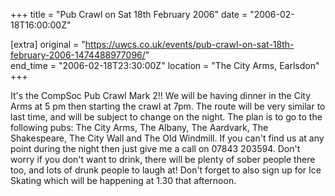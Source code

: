 +++
title = "Pub Crawl on Sat 18th February 2006"
date = "2006-02-18T16:00:00Z"

[extra]
original = "https://uwcs.co.uk/events/pub-crawl-on-sat-18th-february-2006-1474488977096/"    
end_time = "2006-02-18T23:30:00Z"
location = "The City Arms, Earlsdon"
+++

It's the CompSoc Pub Crawl Mark 2\!\! We will be having dinner in the City Arms at 5 pm then starting the crawl at 7pm. The route will be very similar to last time, and will be subject to change on the night. The plan is to go to the following pubs: The City Arms, The Albany, The Aardvark, The Shakespeare, The City Wall and The Old Windmill. If you can't find us at any point during the night then just give me a call on 07843 203594. Don't worry if you don't want to drink, there will be plenty of sober people there too, and lots of drunk people to laugh at\! Don't forget to also sign up for Ice Skating which will be happening at 1.30 that afternoon.


